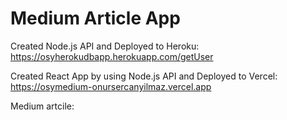 # Medium Article App
Created Node.js API and Deployed to Heroku: https://osyherokudbapp.herokuapp.com/getUser

Created React App by using Node.js API and Deployed to Vercel: https://osymedium-onursercanyilmaz.vercel.app

Medium artcile: 
